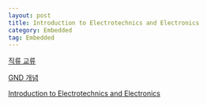 ```yaml
---
layout: post
title: Introduction to Electrotechnics and Electronics
category: Embedded
tag: Embedded
---
```


[직류 교류](https://m.blog.naver.com/sdibattery/60184189041)

[GND 개념](https://information-factory.tistory.com/16)

[Introduction to Electrotechnics and Electronics](https://learn.sparkfun.com/tutorials/voltage-current-resistance-and-ohms-law/current)
